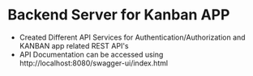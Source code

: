 # Backend Server for Kanban APP
- Created Different API Services for Authentication/Authorization and KANBAN app related REST API's
- API Documentation can be accessed using http://localhost:8080/swagger-ui/index.html